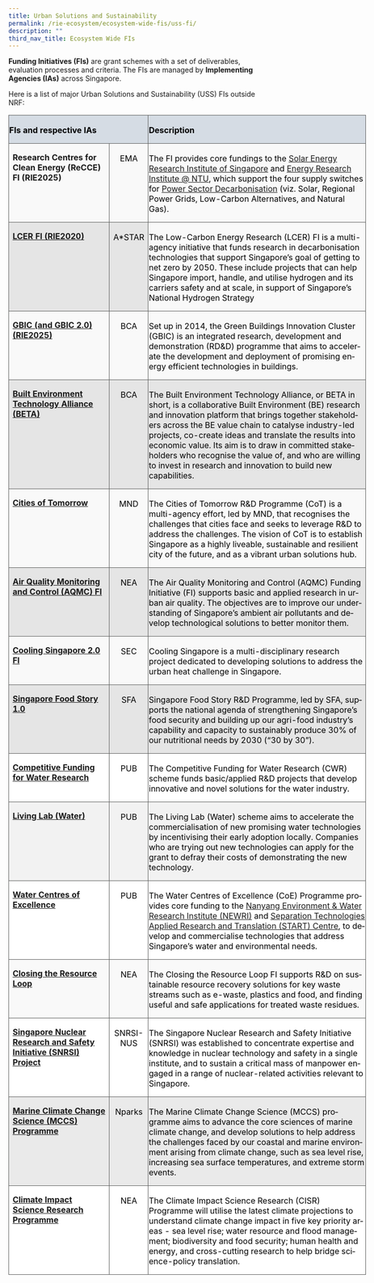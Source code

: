 ```yaml
---
title: Urban Solutions and Sustainability
permalink: /rie-ecosystem/ecosystem-wide-fis/uss-fi/
description: ""
third_nav_title: Ecosystem Wide FIs
---
```

**Funding Initiatives (FIs)** are grant schemes with a set of deliverables, evaluation processes and criteria. The FIs are managed by **Implementing Agencies (IAs)** across Singapore.

Here is a list of major Urban Solutions and Sustainability (USS) FIs outside NRF:

<table class="MsoNormalTable" border="0" cellspacing="0" cellpadding="0" width="708" style="width:531.1pt;border-collapse:collapse;mso-yfti-tbllook:1184;
 mso-padding-alt:0cm 0cm 0cm 0cm"><tbody><tr style="mso-yfti-irow:0;mso-yfti-firstrow:yes;height:13.45pt"><td width="264" colspan="2" style="width:197.95pt;border:solid #606160 1.0pt;
  background:#D5DCE4;mso-background-themecolor:text2;mso-background-themetint:
  51;padding:2.25pt .45pt 0cm .45pt;height:13.45pt"><p class="MsoNormal"><b><span style="color:black;mso-color-alt:windowtext">FIs and respective IAs</span></b></p></td><td width="444" style="width:333.15pt;border:solid #606160 1.0pt;border-left:
  none;mso-border-left-alt:solid #606160 1.0pt;background:#D5DCE4;mso-background-themecolor:
  text2;mso-background-themetint:51;padding:2.25pt .45pt 0cm .45pt;height:13.45pt"><p class="MsoNormal"><b><span style="color:black;mso-color-alt:windowtext">Description</span></b></p></td></tr><tr style="mso-yfti-irow:1;height:27.45pt"><td width="188" valign="top" style="width:141.25pt;border:solid #606160 1.0pt;
  border-top:none;mso-border-top-alt:solid #606160 1.0pt;background:#F9F9F9;
  padding:.75pt 5.4pt 0cm 5.4pt;height:27.45pt"><p class="MsoNormal"><span class="MsoHyperlink"><b><span style="text-decoration:
  none;text-underline:none">Research Centres for Clean Energy (ReCCE) FI (RIE2025)</span></b></span><b></b></p></td><td width="76" valign="top" style="width:2.0cm;border-top:none;border-left:none;
  border-bottom:solid #606160 1.0pt;border-right:solid #606160 1.0pt;
  mso-border-top-alt:solid #606160 1.0pt;mso-border-left-alt:solid #606160 1.0pt;
  background:#F9F9F9;padding:2.25pt .45pt 0cm .45pt;height:27.45pt"><p class="MsoNormal" align="center" style="text-align:center"><span lang="EN-US" style="color:black;mso-color-alt:windowtext;mso-ansi-language:EN-US">EMA</span></p></td><td width="444" valign="top" style="width:333.15pt;border-top:none;border-left:
  none;border-bottom:solid #606160 1.0pt;border-right:solid #606160 1.0pt;
  mso-border-top-alt:solid #606160 1.0pt;mso-border-left-alt:solid #606160 1.0pt;
  background:#F9F9F9;padding:2.25pt .45pt 0cm .45pt;height:27.45pt"><p class="MsoNormal"><span lang="EN-US" style="color:black;mso-color-alt:windowtext;
  mso-ansi-language:EN-US">The FI provides core fundings to the <a href="https://seris.nus.edu.sg/">Solar Energy Research Institute of Singapore</a> and <a href="https://www.ntu.edu.sg/erian">Energy Research Institute @ NTU</a>, which support the four supply switches for <a href="https://www.ema.gov.sg/ourenergystory">Power Sector Decarbonisation</a> (viz. Solar, Regional Power Grids, Low-Carbon Alternatives, and Natural Gas).</span></p></td></tr><tr style="mso-yfti-irow:2;height:27.45pt"><td width="188" valign="top" style="width:141.25pt;border:solid #606160 1.0pt;
  border-top:none;mso-border-top-alt:solid #606160 1.0pt;background:#E5E5E5;
  padding:.75pt 5.4pt 0cm 5.4pt;height:27.45pt"><p class="MsoNormal"><span style="color:black;mso-color-alt:windowtext"><a href="https://www.a-star.edu.sg/Research/funding-opportunities/lcer-fi-grant"><b>LCER FI (RIE2020)</b></a></span></p></td><td width="76" valign="top" style="width:2.0cm;border-top:none;border-left:none;
  border-bottom:solid #606160 1.0pt;border-right:solid #606160 1.0pt;
  mso-border-top-alt:solid #606160 1.0pt;mso-border-left-alt:solid #606160 1.0pt;
  background:#E5E5E5;padding:2.25pt .45pt 0cm .45pt;height:27.45pt"><p class="MsoNormal" align="center" style="text-align:center"><span lang="EN-US" style="color:black;mso-color-alt:windowtext;mso-ansi-language:EN-US">A*STAR</span></p></td><td width="444" valign="top" style="width:333.15pt;border-top:none;border-left:
  none;border-bottom:solid #606160 1.0pt;border-right:solid #606160 1.0pt;
  mso-border-top-alt:solid #606160 1.0pt;mso-border-left-alt:solid #606160 1.0pt;
  background:#F9F9F9;padding:2.25pt .45pt 0cm .45pt;height:27.45pt"><p class="MsoNormal"><span lang="EN-US" style="color:black;mso-color-alt:windowtext;
  mso-ansi-language:EN-US">The Low-Carbon Energy Research (LCER) FI is a multi-agency initiative that funds research in decarbonisation technologies that support Singapore’s goal of getting to net zero by 2050. These include projects that can help Singapore import, handle, and utilise hydrogen and its carriers safety and at scale, in support of Singapore’s National Hydrogen Strategy</span></p></td></tr><tr style="mso-yfti-irow:3;height:27.45pt"><td width="188" valign="top" style="width:141.25pt;border:solid #606160 1.0pt;
  border-top:none;mso-border-top-alt:solid #606160 1.0pt;background:#F9F9F9;
  padding:.75pt 5.4pt 0cm 5.4pt;height:27.45pt"><p class="MsoNormal"><span style="color:black;mso-color-alt:windowtext"><a href="https://www1.bca.gov.sg/buildsg/beta"><b>GBIC (and GBIC 2.0) (RIE2025)</b></a></span></p></td><td width="76" valign="top" style="width:2.0cm;border-top:none;border-left:none;
  border-bottom:solid #606160 1.0pt;border-right:solid #606160 1.0pt;
  mso-border-top-alt:solid #606160 1.0pt;mso-border-left-alt:solid #606160 1.0pt;
  background:#F9F9F9;padding:2.25pt .45pt 0cm .45pt;height:27.45pt"><p class="MsoNormal" align="center" style="text-align:center"><span lang="EN-US" style="color:black;mso-color-alt:windowtext;mso-ansi-language:EN-US">BCA</span></p></td><td width="444" valign="top" style="width:333.15pt;border-top:none;border-left:
  none;border-bottom:solid #606160 1.0pt;border-right:solid #606160 1.0pt;
  mso-border-top-alt:solid #606160 1.0pt;mso-border-left-alt:solid #606160 1.0pt;
  background:#F9F9F9;padding:2.25pt .45pt 0cm .45pt;height:27.45pt"><p class="MsoNormal"><span lang="EN-US" style="color:black;mso-color-alt:windowtext;
  mso-ansi-language:EN-US">Set up in 2014, the Green Buildings Innovation Cluster (GBIC) is an integrated research, development and demonstration (RD&amp;D) programme that aims to accelerate the development and deployment of promising energy efficient technologies in buildings.</span></p></td></tr><tr style="mso-yfti-irow:4;height:27.45pt"><td width="188" valign="top" style="width:141.25pt;border:solid #606160 1.0pt;
  border-top:none;mso-border-top-alt:solid #606160 1.0pt;background:#E5E5E5;
  padding:.75pt 5.4pt 0cm 5.4pt;height:27.45pt"><p class="MsoNormal"><span style="color:black;mso-color-alt:windowtext"><a href="https://www1.bca.gov.sg/buildsg/beta"><b>Built Environment Technology Alliance (BETA)</b></a></span></p></td><td width="76" valign="top" style="width:2.0cm;border-top:none;border-left:none;
  border-bottom:solid #606160 1.0pt;border-right:solid #606160 1.0pt;
  mso-border-top-alt:solid #606160 1.0pt;mso-border-left-alt:solid #606160 1.0pt;
  background:#E5E5E5;padding:2.25pt .45pt 0cm .45pt;height:27.45pt"><p class="MsoNormal" align="center" style="text-align:center"><span lang="EN-US" style="color:black;mso-color-alt:windowtext;mso-ansi-language:EN-US">BCA</span></p></td><td width="444" valign="top" style="width:333.15pt;border-top:none;border-left:
  none;border-bottom:solid #606160 1.0pt;border-right:solid #606160 1.0pt;
  mso-border-top-alt:solid #606160 1.0pt;mso-border-left-alt:solid #606160 1.0pt;
  background:#E5E5E5;padding:2.25pt .45pt 0cm .45pt;height:27.45pt"><p class="MsoNormal"><span lang="EN-US" style="color:black;mso-color-alt:windowtext;
  mso-ansi-language:EN-US">The Built Environment Technology Alliance, or BETA in short, is a collaborative Built Environment (BE) research and innovation platform that brings together stakeholders across the BE value chain to catalyse industry-led projects, co-create ideas and translate the results into economic value. Its aim is to draw in committed stakeholders who recognise the value of, and who are willing to invest in research and innovation to build new capabilities.</span></p></td></tr><tr style="mso-yfti-irow:5;height:27.45pt"><td width="188" valign="top" style="width:141.25pt;border:solid #606160 1.0pt;
  border-top:none;mso-border-top-alt:solid #606160 1.0pt;background:#F9F9F9;
  padding:.75pt 5.4pt 0cm 5.4pt;height:27.45pt"><p class="MsoNormal"><span style="color:black;mso-color-alt:windowtext"><a href="https://www.mnd.gov.sg/citiesoftomorrow/about-cot"><b>Cities of Tomorrow</b></a></span></p></td><td width="76" valign="top" style="width:2.0cm;border-top:none;border-left:none;
  border-bottom:solid #606160 1.0pt;border-right:solid #606160 1.0pt;
  mso-border-top-alt:solid #606160 1.0pt;mso-border-left-alt:solid #606160 1.0pt;
  background:#F9F9F9;padding:2.25pt .45pt 0cm .45pt;height:27.45pt"><p class="MsoNormal" align="center" style="text-align:center"><span lang="EN-US" style="color:black;mso-color-alt:windowtext;mso-ansi-language:EN-US">MND</span></p></td><td width="444" valign="top" style="width:333.15pt;border-top:none;border-left:
  none;border-bottom:solid #606160 1.0pt;border-right:solid #606160 1.0pt;
  mso-border-top-alt:solid #606160 1.0pt;mso-border-left-alt:solid #606160 1.0pt;
  background:#F9F9F9;padding:2.25pt .45pt 0cm .45pt;height:27.45pt"><p class="MsoNormal"><span lang="EN-US" style="color:black;mso-color-alt:windowtext;
  mso-ansi-language:EN-US">The Cities of Tomorrow R&amp;D Programme (CoT) is a multi-agency effort, led by MND, that recognises the challenges that cities face and seeks to leverage R&amp;D to address the challenges. The vision of CoT is to establish Singapore as a highly liveable, sustainable and resilient city of the future, and as a vibrant urban solutions hub.</span></p></td></tr><tr style="mso-yfti-irow:6;height:27.45pt"><td width="188" valign="top" style="width:141.25pt;border:solid #606160 1.0pt;
  border-top:none;mso-border-top-alt:solid #606160 1.0pt;background:#E5E5E5;
  padding:.75pt 5.4pt 0cm 5.4pt;height:27.45pt"><p class="MsoNormal"><span style="color:black;mso-color-alt:windowtext"><a href="https://www.nea.gov.sg/programmes-grants/grants-and-awards/research-innovation-and-enterprise-funding-initiatives/air-quality-monitoring-and-control-funding-initiative"><b>Air Quality Monitoring and Control (AQMC) FI</b></a></span></p></td><td width="76" valign="top" style="width:2.0cm;border-top:none;border-left:none;
  border-bottom:solid #606160 1.0pt;border-right:solid #606160 1.0pt;
  mso-border-top-alt:solid #606160 1.0pt;mso-border-left-alt:solid #606160 1.0pt;
  background:#E5E5E5;padding:2.25pt .45pt 0cm .45pt;height:27.45pt"><p class="MsoNormal" align="center" style="text-align:center"><span lang="EN-US" style="color:black;mso-color-alt:windowtext;mso-ansi-language:EN-US">NEA</span></p></td><td width="444" valign="top" style="width:333.15pt;border-top:none;border-left:
  none;border-bottom:solid #606160 1.0pt;border-right:solid #606160 1.0pt;
  mso-border-top-alt:solid #606160 1.0pt;mso-border-left-alt:solid #606160 1.0pt;
  background:#E5E5E5;padding:2.25pt .45pt 0cm .45pt;height:27.45pt"><p class="MsoNormal"><span lang="EN-US" style="color:black;mso-color-alt:windowtext;
  mso-ansi-language:EN-US">The Air Quality Monitoring and Control (AQMC) Funding Initiative (FI) supports basic and applied research in urban air quality. The objectives are to improve our understanding of Singapore’s ambient air pollutants and develop technological solutions to better monitor them.</span></p></td></tr><tr style="mso-yfti-irow:7;height:27.45pt"><td width="188" valign="top" style="width:141.25pt;border:solid #606160 1.0pt;
  border-top:none;mso-border-top-alt:solid #606160 1.0pt;background:#F9F9F9;
  padding:.75pt 5.4pt 0cm 5.4pt;height:27.45pt"><p class="MsoNormal"><span style="color:black;mso-color-alt:windowtext"><a href="https://sec.ethz.ch/research/cs.html"><b>Cooling Singapore 2.0 FI</b></a></span></p></td><td width="76" valign="top" style="width:2.0cm;border-top:none;border-left:none;
  border-bottom:solid #606160 1.0pt;border-right:solid #606160 1.0pt;
  mso-border-top-alt:solid #606160 1.0pt;mso-border-left-alt:solid #606160 1.0pt;
  background:#F9F9F9;padding:2.25pt .45pt 0cm .45pt;height:27.45pt"><p class="MsoNormal" align="center" style="text-align:center"><span lang="EN-US" style="color:black;mso-color-alt:windowtext;mso-ansi-language:EN-US">SEC</span></p></td><td width="444" valign="top" style="width:333.15pt;border-top:none;border-left:
  none;border-bottom:solid #606160 1.0pt;border-right:solid #606160 1.0pt;
  mso-border-top-alt:solid #606160 1.0pt;mso-border-left-alt:solid #606160 1.0pt;
  background:#F9F9F9;padding:2.25pt .45pt 0cm .45pt;height:27.45pt"><p class="MsoNormal"><span lang="EN-US" style="color:black;mso-color-alt:windowtext;
  mso-ansi-language:EN-US">Cooling Singapore is a multi-​disciplinary research project dedicated to developing solutions to address the urban heat challenge in Singapore.</span></p></td></tr><tr style="mso-yfti-irow:8;height:27.45pt"><td width="188" valign="top" style="width:141.25pt;border:solid #606160 1.0pt;
  border-top:none;mso-border-top-alt:solid #606160 1.0pt;background:#E5E5E5;
  padding:.75pt 5.4pt 0cm 5.4pt;height:27.45pt"><p class="MsoNormal"><span style="color:black;mso-color-alt:windowtext"><a href="https://www.sfa.gov.sg/food-farming/singapore-food-story/r-and-d-programme"><b><span lang="EN-US" style="mso-ansi-language:EN-US">Singapore Food Story 1.0</span></b></a></span></p></td><td width="76" valign="top" style="width:2.0cm;border-top:none;border-left:none;
  border-bottom:solid #606160 1.0pt;border-right:solid #606160 1.0pt;
  mso-border-top-alt:solid #606160 1.0pt;mso-border-left-alt:solid #606160 1.0pt;
  background:#E5E5E5;padding:2.25pt .45pt 0cm .45pt;height:27.45pt"><p class="MsoNormal" align="center" style="text-align:center"><span lang="EN-US" style="color:black;mso-color-alt:windowtext;mso-ansi-language:EN-US">SFA</span></p></td><td width="444" valign="top" style="width:333.15pt;border-top:none;border-left:
  none;border-bottom:solid #606160 1.0pt;border-right:solid #606160 1.0pt;
  mso-border-top-alt:solid #606160 1.0pt;mso-border-left-alt:solid #606160 1.0pt;
  background:#E5E5E5;padding:2.25pt .45pt 0cm .45pt;height:27.45pt"><p class="MsoNormal"><span lang="EN-US" style="color:black;mso-color-alt:windowtext;
  mso-ansi-language:EN-US">Singapore Food Story R&amp;D Programme, led by SFA, supports the national agenda of strengthening Singapore’s food security and building up our agri-food industry’s capability and capacity to sustainably produce 30% of our nutritional needs by 2030 (“30 by 30”).</span><span lang="EN-US" style="mso-ansi-language:EN-US"></span></p></td></tr><tr style="mso-yfti-irow:9;height:27.45pt"><td width="188" valign="top" style="width:141.25pt;border:solid #606160 1.0pt;
  border-top:none;mso-border-top-alt:solid #606160 1.0pt;background:white;
  mso-background-themecolor:background1;padding:.75pt 5.4pt 0cm 5.4pt;
  height:27.45pt"><p class="MsoNormal"><span style="color:black;mso-color-alt:windowtext"><a href="https://www.pub.gov.sg/globalhydrohub/funding/cwr"><b>Competitive Funding for Water Research</b></a></span></p></td><td width="76" valign="top" style="width:2.0cm;border-top:none;border-left:none;
  border-bottom:solid #606160 1.0pt;border-right:solid #606160 1.0pt;
  mso-border-top-alt:solid #606160 1.0pt;mso-border-left-alt:solid #606160 1.0pt;
  background:white;mso-background-themecolor:background1;padding:2.25pt .45pt 0cm .45pt;
  height:27.45pt"><p class="MsoNormal" align="center" style="text-align:center"><span lang="EN-US" style="color:black;mso-color-alt:windowtext;mso-ansi-language:EN-US">PUB</span></p></td><td width="444" valign="top" style="width:333.15pt;border-top:none;border-left:
  none;border-bottom:solid #606160 1.0pt;border-right:solid #606160 1.0pt;
  mso-border-top-alt:solid #606160 1.0pt;mso-border-left-alt:solid #606160 1.0pt;
  background:white;mso-background-themecolor:background1;padding:2.25pt .45pt 0cm .45pt;
  height:27.45pt"><p class="MsoNormal"><span lang="EN-US" style="color:black;mso-color-alt:windowtext;
  mso-ansi-language:EN-US">The Competitive Funding for Water Research (CWR) scheme funds basic/applied R&amp;D projects that develop innovative and novel solutions for the water industry.</span><span lang="EN-US" style="mso-ansi-language:
  EN-US"></span></p></td></tr><tr style="mso-yfti-irow:10;height:27.45pt"><td width="188" valign="top" style="width:141.25pt;border:solid #606160 1.0pt;
  border-top:none;mso-border-top-alt:solid #606160 1.0pt;background:#F2F2F2;
  padding:.75pt 5.4pt 0cm 5.4pt;height:27.45pt"><p class="MsoNormal"><span style="color:black;mso-color-alt:windowtext"><a href="https://www.pub.gov.sg/globalhydrohub/funding/livinglab"><b>Living Lab (Water)</b></a></span></p></td><td width="76" valign="top" style="width:2.0cm;border-top:none;border-left:none;
  border-bottom:solid #606160 1.0pt;border-right:solid #606160 1.0pt;
  mso-border-top-alt:solid #606160 1.0pt;mso-border-left-alt:solid #606160 1.0pt;
  background:#F2F2F2;padding:2.25pt .45pt 0cm .45pt;height:27.45pt"><p class="MsoNormal" align="center" style="text-align:center"><span lang="EN-US" style="color:black;mso-color-alt:windowtext;mso-ansi-language:EN-US">PUB</span></p></td><td width="444" valign="top" style="width:333.15pt;border-top:none;border-left:
  none;border-bottom:solid #606160 1.0pt;border-right:solid #606160 1.0pt;
  mso-border-top-alt:solid #606160 1.0pt;mso-border-left-alt:solid #606160 1.0pt;
  background:#F2F2F2;padding:2.25pt .45pt 0cm .45pt;height:27.45pt"><p class="MsoNormal"><span lang="EN-US" style="color:black;mso-color-alt:windowtext;
  mso-ansi-language:EN-US">The Living Lab (Water) scheme aims to accelerate the commercialisation of new promising water technologies by incentivising their early adoption locally. Companies who are trying out new technologies can apply for the grant to defray their costs of demonstrating the new technology.</span></p></td></tr><tr style="mso-yfti-irow:11;height:27.45pt"><td width="188" valign="top" style="width:141.25pt;border:solid #606160 1.0pt;
  border-top:none;mso-border-top-alt:solid #606160 1.0pt;background:white;
  mso-background-themecolor:background1;padding:.75pt 5.4pt 0cm 5.4pt;
  height:27.45pt"><p class="MsoNormal"><span style="color:black;mso-color-alt:windowtext"><a href="https://www.pub.gov.sg/globalhydrohub/funding/coes"><b>Water Centres of Excellence</b></a></span></p></td><td width="76" valign="top" style="width:2.0cm;border-top:none;border-left:none;
  border-bottom:solid #606160 1.0pt;border-right:solid #606160 1.0pt;
  mso-border-top-alt:solid #606160 1.0pt;mso-border-left-alt:solid #606160 1.0pt;
  background:white;mso-background-themecolor:background1;padding:2.25pt .45pt 0cm .45pt;
  height:27.45pt"><p class="MsoNormal" align="center" style="text-align:center"><span lang="EN-US" style="color:black;mso-color-alt:windowtext;mso-ansi-language:EN-US">PUB</span></p></td><td width="444" valign="top" style="width:333.15pt;border-top:none;border-left:
  none;border-bottom:solid #606160 1.0pt;border-right:solid #606160 1.0pt;
  mso-border-top-alt:solid #606160 1.0pt;mso-border-left-alt:solid #606160 1.0pt;
  background:white;mso-background-themecolor:background1;padding:2.25pt .45pt 0cm .45pt;
  height:27.45pt"><p class="MsoNormal"><span lang="EN-US" style="color:black;mso-color-alt:windowtext;
  mso-ansi-language:EN-US">The Water Centres of Excellence (CoE) Programme provides core funding to the </span><span style="color:red"><a href="https://www.ntu.edu.sg/newri">Nanyang Environment &amp; Water Research Institute (NEWRI)</a></span><span style="color:black;mso-color-alt:windowtext;
  mso-ansi-language:EN-US"> <span lang="EN-US">and </span></span><span style="color:red"><a href="https://www.ntuitive.sg./start">Separation Technologies Applied Research and Translation (START) Centre</a></span><span lang="EN-US" style="color:black;mso-color-alt:windowtext;mso-ansi-language:
  EN-US">, to develop and commercialise technologies that address Singapore’s water and environmental needs.</span></p></td></tr><tr style="mso-yfti-irow:12;height:27.45pt"><td width="188" valign="top" style="width:141.25pt;border:solid #606160 1.0pt;
  border-top:none;mso-border-top-alt:solid #606160 1.0pt;background:#F9F9F9;
  padding:.75pt 5.4pt 0cm 5.4pt;height:27.45pt"><p class="MsoNormal"><span style="color:black;mso-color-alt:windowtext"><a href="https://www.pub.gov.sg/globalhydrohub/funding/coes"><b>Closing the Resource Loop</b></a></span></p></td><td width="76" valign="top" style="width:2.0cm;border-top:none;border-left:none;
  border-bottom:solid #606160 1.0pt;border-right:solid #606160 1.0pt;
  mso-border-top-alt:solid #606160 1.0pt;mso-border-left-alt:solid #606160 1.0pt;
  background:#F9F9F9;padding:2.25pt .45pt 0cm .45pt;height:27.45pt"><p class="MsoNormal" align="center" style="text-align:center"><span lang="EN-US" style="color:black;mso-color-alt:windowtext;mso-ansi-language:EN-US">NEA</span></p></td><td width="444" valign="top" style="width:333.15pt;border-top:none;border-left:
  none;border-bottom:solid #606160 1.0pt;border-right:solid #606160 1.0pt;
  mso-border-top-alt:solid #606160 1.0pt;mso-border-left-alt:solid #606160 1.0pt;
  background:#F9F9F9;padding:2.25pt .45pt 0cm .45pt;height:27.45pt"><p class="MsoNormal"><span lang="EN-US" style="color:black;mso-color-alt:windowtext;
  mso-ansi-language:EN-US">The Closing the Resource Loop FI supports R&amp;D on sustainable resource recovery solutions for key waste streams such as e-waste, plastics and food, and finding useful and safe applications for treated waste residues.</span></p></td></tr><tr style="mso-yfti-irow:13;height:27.45pt"><td width="188" valign="top" style="width:141.25pt;border:solid #606160 1.0pt;
  border-top:none;mso-border-top-alt:solid #606160 1.0pt;background:white;
  mso-background-themecolor:background1;padding:.75pt 5.4pt 0cm 5.4pt;
  height:27.45pt"><p class="MsoNormal"><span style="color:black;mso-color-alt:windowtext"><a href="https://snrsi.nus.edu.sg/"><b>Singapore Nuclear Research and Safety Initiative (SNRSI) Project</b></a></span></p></td><td width="76" valign="top" style="width:2.0cm;border-top:none;border-left:none;
  border-bottom:solid #606160 1.0pt;border-right:solid #606160 1.0pt;
  mso-border-top-alt:solid #606160 1.0pt;mso-border-left-alt:solid #606160 1.0pt;
  background:white;mso-background-themecolor:background1;padding:2.25pt .45pt 0cm .45pt;
  height:27.45pt"><p class="MsoNormal" align="center" style="text-align:center"><span lang="EN-US" style="color:black;mso-color-alt:windowtext;mso-ansi-language:EN-US">SNRSI-NUS</span></p></td><td width="444" valign="top" style="width:333.15pt;border-top:none;border-left:
  none;border-bottom:solid #606160 1.0pt;border-right:solid #606160 1.0pt;
  mso-border-top-alt:solid #606160 1.0pt;mso-border-left-alt:solid #606160 1.0pt;
  background:white;mso-background-themecolor:background1;padding:2.25pt .45pt 0cm .45pt;
  height:27.45pt"><p class="MsoNormal"><span lang="EN-US" style="color:black;mso-color-alt:windowtext;
  mso-ansi-language:EN-US">The Singapore Nuclear Research and Safety Initiative (SNRSI) was established to concentrate expertise and knowledge in nuclear technology and safety in a single institute, and to sustain a critical mass of manpower engaged in a range of nuclear-related activities relevant to Singapore.</span><span lang="EN-US" style="mso-ansi-language:EN-US"></span></p></td></tr><tr style="mso-yfti-irow:14;height:27.45pt"><td width="188" valign="top" style="width:141.25pt;border:solid #606160 1.0pt;
  border-top:none;mso-border-top-alt:solid #606160 1.0pt;background:#EAEAEA;
  padding:.75pt 5.4pt 0cm 5.4pt;height:27.45pt"><p class="MsoNormal"><span style="color:black;mso-color-alt:windowtext"><a href="https://www.nparks.gov.sg/Cuge/Programmes-Schemes/Research"><b>Marine Climate Change Science (MCCS) Programme</b></a></span></p></td><td width="76" valign="top" style="width:2.0cm;border-top:none;border-left:none;
  border-bottom:solid #606160 1.0pt;border-right:solid #606160 1.0pt;
  mso-border-top-alt:solid #606160 1.0pt;mso-border-left-alt:solid #606160 1.0pt;
  background:#EAEAEA;padding:2.25pt .45pt 0cm .45pt;height:27.45pt"><p class="MsoNormal" align="center" style="text-align:center"><span lang="EN-US" style="color:black;mso-color-alt:windowtext;mso-ansi-language:EN-US">Nparks</span></p></td><td width="444" valign="top" style="width:333.15pt;border-top:none;border-left:
  none;border-bottom:solid #606160 1.0pt;border-right:solid #606160 1.0pt;
  mso-border-top-alt:solid #606160 1.0pt;mso-border-left-alt:solid #606160 1.0pt;
  background:#EAEAEA;padding:2.25pt .45pt 0cm .45pt;height:27.45pt"><p class="MsoNormal"><span lang="EN-US" style="color:black;mso-color-alt:windowtext;
  mso-ansi-language:EN-US">The Marine Climate Change Science (MCCS) programme aims to advance the core sciences of marine climate change, and develop solutions to help address the challenges faced by our coastal and marine environment arising from climate change, such as sea level rise, increasing sea surface temperatures, and extreme storm events.</span></p></td></tr><tr style="mso-yfti-irow:15;mso-yfti-lastrow:yes;height:27.45pt"><td width="188" valign="top" style="width:141.25pt;border:solid #606160 1.0pt;
  border-top:none;mso-border-top-alt:solid #606160 1.0pt;background:white;
  mso-background-themecolor:background1;padding:.75pt 5.4pt 0cm 5.4pt;
  height:27.45pt"><p class="MsoNormal"><span style="color:black;mso-color-alt:windowtext"><a href="https://www.nea.gov.sg/programmes-grants/grants-and-awards/research-innovation-and-enterprise-funding-initiatives/climate-impact-science-research-programme"><b>Climate Impact Science Research Programme</b></a></span></p></td><td width="76" valign="top" style="width:2.0cm;border-top:none;border-left:none;
  border-bottom:solid #606160 1.0pt;border-right:solid #606160 1.0pt;
  mso-border-top-alt:solid #606160 1.0pt;mso-border-left-alt:solid #606160 1.0pt;
  background:white;mso-background-themecolor:background1;padding:2.25pt .45pt 0cm .45pt;
  height:27.45pt"><p class="MsoNormal" align="center" style="text-align:center"><span lang="EN-US" style="color:black;mso-color-alt:windowtext;mso-ansi-language:EN-US">NEA</span></p></td><td width="444" valign="top" style="width:333.15pt;border-top:none;border-left:
  none;border-bottom:solid #606160 1.0pt;border-right:solid #606160 1.0pt;
  mso-border-top-alt:solid #606160 1.0pt;mso-border-left-alt:solid #606160 1.0pt;
  background:white;mso-background-themecolor:background1;padding:2.25pt .45pt 0cm .45pt;
  height:27.45pt"><p class="MsoNormal"><span lang="EN-US" style="color:black;mso-color-alt:windowtext;
  mso-ansi-language:EN-US">The Climate Impact Science Research (CISR) Programme will utilise the latest climate projections to understand climate change impact in five key priority areas - sea level rise; water resource and flood management; biodiversity and food security; human health and energy, and cross-cutting research to help bridge science-policy translation.</span></p></td></tr></tbody></table>